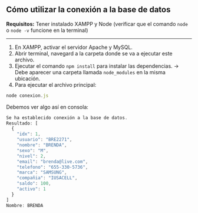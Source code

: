## Cómo utilizar la conexión a la base de datos

**Requisitos:** Tener instalado XAMPP y Node (verificar que el comando `node` o `node -v` funcione en la terminal)

---

1. En XAMPP, activar el servidor Apache y MySQL.
2. Abrir terminal, navegard a la carpeta donde se va a ejecutar este archivo.
3. Ejecutar el comando `npm install` para instalar las dependencias. -> Debe aparecer una carpeta llamada `node_modules` en la misma ubicación.
4. Para ejecutar el archivo principal:
```js
node conexion.js
```
Debemos ver algo así en consola:
```js
Se ha establecido conexión a la base de datos.
Resultado: [
  {
    "idx": 1,
    "usuario": "BRE2271",
    "nombre": "BRENDA",
    "sexo": "M",
    "nivel": 2,
    "email": "brenda@live.com",
    "telefono": "655-330-5736",
    "marca": "SAMSUNG",
    "compañia": "IUSACELL",
    "saldo": 100,
    "activo": 1
  }
]
Nombre: BRENDA
```